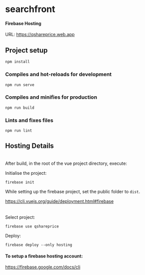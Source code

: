# searchfront

#### Firebase Hosting
URL: https://qshareprice.web.app

## Project setup
```
npm install
```

### Compiles and hot-reloads for development
```
npm run serve
```

### Compiles and minifies for production
```
npm run build
```

### Lints and fixes files
```
npm run lint
```

## Hosting Details
<br/>
After build,
in the root  of the vue project directory, execute:

Initialise the project:
```
firebase init
```
While setting up the firebase project,
set the public folder to `dist`.

https://cli.vuejs.org/guide/deployment.html#firebase
<br/><br/><br/>
Select project:
```
firebase use qshareprice
```
Deploy:
```
firebase deploy --only hosting
```
#### To setup a firebase hosting account:

https://firebase.google.com/docs/cli


